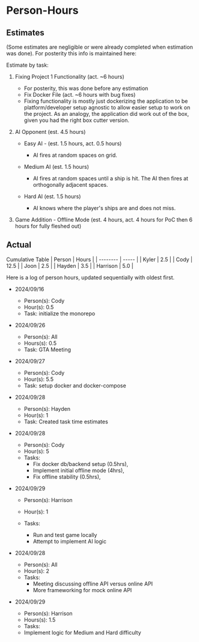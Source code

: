 # Person-Hours

## Estimates

(Some estimates are negligible or were already completed when estimation was done). For posterity this info is maintained here:

Estimate by task:
1. Fixing Project 1 Functionality (act. ~6 hours)
   - For posterity, this was done before any estimation
   - Fix Docker File (act. ~6 hours with bug fixes)
   - Fixing functionality is mostly just dockerizing the application to be platform/developer setup agnostic
     to allow easier setup to work on the project. As an analogy, the application did work out of the box,
     given you had the right box cutter version.

     

2. AI Opponent (est. 4.5 hours)
   - Easy AI - (est. 1.5 hours, act. 0.5 hours)

     * AI fires at random spaces on grid.

   - Medium AI (est. 1.5 hours)

     * AI fires at random spaces until a ship is hit. The AI then fires at orthogonally adjacent spaces.

   - Hard AI (est. 1.5 hours)

     * AI knows where the player's ships are and does not miss.

2. Game Addition - Offline Mode (est. 4 hours, act. 4 hours for PoC then 6 hours for fully fleshed out)

## Actual

Cumulative Table
| Person   | Hours |
| -------- | ----- |
| Kyler    | 2.5   |
| Cody     | 12.5  |
| Joon     | 2.5   |
| Hayden   | 3.5   |
| Harrison | 5.0   |

Here is a log of person hours, updated sequentially with oldest first.

* 2024/09/16 
  + Person(s): Cody
  + Hour(s): 0.5
  + Task: initialize the monorepo

* 2024/09/26
  + Person(s): All
  + Hours(s): 0.5
  + Task: GTA Meeting

* 2024/09/27
  + Person(s): Cody
  + Hour(s): 5.5
  + Task: setup docker and docker-compose

* 2024/09/28
  + Person(s): Hayden
  + Hour(s): 1
  + Task: Created task time estimates

* 2024/09/28
  + Person(s): Cody
  + Hour(s): 5
  + Tasks:
    - Fix docker db/backend setup (0.5hrs),
    - Implement initial offline mode (4hrs),
    - Fix offline stability (0.5hrs),

* 2024/09/29
   + Person(s): Harrison
   + Hour(s): 1
   + Tasks:

     - Run and test game locally
     - Attempt to implement AI logic

* 2024/09/28
  + Person(s): All
  + Hour(s): 2
  + Tasks:
    - Meeting discussing offline API versus online API
    - More frameworking for mock online API
   
      
* 2024/09/29
  + Person(s): Harrison
  + Hours(s): 1.5
  + Tasks:
   - Implement logic for Medium and Hard difficulty 
